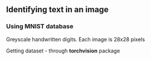 ## Identifying text in an image

### Using MNIST database
 Greyscale handwritten digits. Each image is 28x28 pixels
 
 Getting dataset - through **torchvision** package

